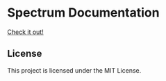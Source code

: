 # Spectrum Documentation

[Check it out!](https://docs.spectrum.liamsherwin.tech)

## License

This project is licensed under the MIT License.
